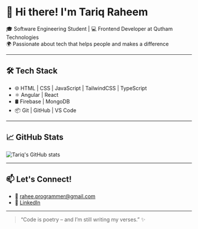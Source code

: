 # 👋 Hi there! I'm Tariq Raheem

🎓 Software Engineering Student | 💻 Frontend Developer at Qutham Technologies  
🌍 Passionate about tech that helps people and makes a difference

---

## 🛠️ Tech Stack
- 🌐 HTML | CSS | JavaScript | TailwindCSS | TypeScript
- ⚛️ Angular | React 
- 🛢️ Firebase | MongoDB
- 📦 Git | GitHub | VS Code

---

## 📈 GitHub Stats

![Tariq's GitHub stats](https://github-readme-stats.vercel.app/api?username=TariqRaheem&show_icons=true&theme=radical)

---

## 📫 Let's Connect!

- 📧 rahee.programmer@gmail.com
- 💼 [LinkedIn](https://www.linkedin.com/in/tariq-raheem/)

---

> “Code is poetry – and I’m still writing my verses.” ✨
